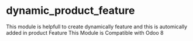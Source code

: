 # dynamic_product_feature
 This module is helpfull to create dynamically feature and this is automically added in product Feature
 This Module is Compatible with Odoo 8
